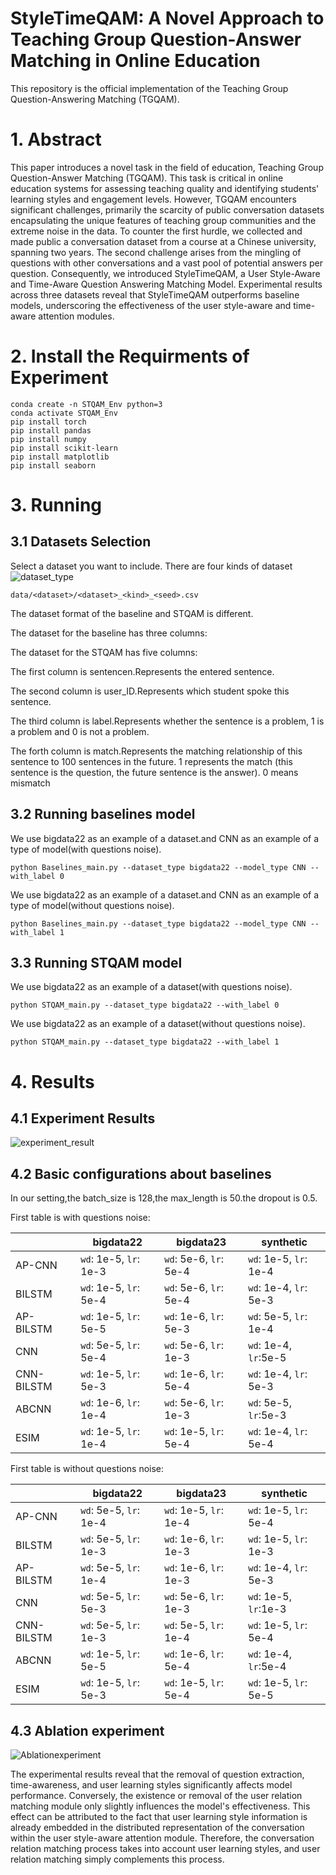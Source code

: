 # StyleTimeQAM: A Novel Approach to Teaching Group Question-Answer Matching in Online Education
This repository is the official implementation of the Teaching Group Question-Answering Matching (TGQAM).

# 1. Abstract 
This paper introduces a novel task in the field of education, Teaching Group Question-Answer Matching (TGQAM). 
This task is critical in online education systems for assessing teaching quality and identifying students' learning styles and engagement levels.
However, TGQAM encounters significant challenges, primarily the scarcity of public conversation datasets encapsulating the unique features of teaching group communities and 
the extreme noise in the data. To counter the first hurdle, we collected and made public a conversation dataset from a course at a Chinese university, 
spanning two years. The second challenge arises from the mingling of questions with other conversations and a vast pool of potential answers per question.
Consequently, we introduced StyleTimeQAM, a User Style-Aware and Time-Aware Question Answering Matching Model. 
Experimental results across three datasets reveal that StyleTimeQAM outperforms baseline models, underscoring the effectiveness of the user style-aware and time-aware attention modules.


# 2. Install the Requirments of Experiment

    conda create -n STQAM_Env python=3
    conda activate STQAM_Env
    pip install torch
    pip install pandas
    pip install numpy
    pip install scikit-learn
    pip install matplotlib
    pip install seaborn
    
    
 # 3. Running
 ## 3.1 Datasets Selection
Select a dataset you want to include.
There are four kinds of dataset
![dataset_type](./Figures/dataset_type.png "dataset_type")

`data/<dataset>/<dataset>_<kind>_<seed>.csv`

The dataset format of the baseline and STQAM is different.

The dataset for the baseline has three columns:

The dataset for the STQAM has five columns:

The first column is sentencen.Represents the entered sentence.

The second column is user_ID.Represents which student spoke this sentence.

The third column is label.Represents whether the sentence is a problem, 1 is a problem and 0 is not a problem.

The forth column is match.Represents the matching relationship of this sentence to 100 sentences in the future.
1 represents the match (this sentence is the question, the future sentence is the answer). 0 means mismatch


## 3.2 Running baselines model
We use bigdata22 as an example of a dataset.and CNN as an example of a type of model(with questions noise).

    python Baselines_main.py --dataset_type bigdata22 --model_type CNN --with_label 0

We use bigdata22 as an example of a dataset.and CNN as an example of a type of model(without questions noise).

    python Baselines_main.py --dataset_type bigdata22 --model_type CNN --with_label 1

## 3.3 Running STQAM model
We use bigdata22 as an example of a dataset(with questions noise).

    python STQAM_main.py --dataset_type bigdata22 --with_label 0

We use bigdata22 as an example of a dataset(without questions noise).

    python STQAM_main.py --dataset_type bigdata22 --with_label 1

# 4. Results
## 4.1 Experiment Results

![experiment_result](./Figures/experiment_result.png "experiment_result")

## 4.2 Basic configurations about baselines

In our setting,the batch_size is 128,the max_length is 50.the dropout is 0.5.

First table is with questions noise:

||bigdata22|bigdata23|synthetic|
|---|---|---|---|
|AP-CNN |`wd`: 1e-5, `lr`: 1e-3 | `wd`: 5e-6, `lr`: 5e-4| `wd`: 1e-5, `lr`: 1e-4|
|BILSTM|`wd`: 1e-5, `lr`: 5e-4|`wd`: 5e-6, `lr`: 5e-4 |`wd`: 1e-4, `lr`: 5e-3 |
|AP-BILSTM|`wd`: 1e-5, `lr`: 5e-5 |`wd`: 1e-6, `lr`: 5e-3 |`wd`: 5e-5, `lr`: 1e-4 | 
|CNN|`wd`: 5e-5, `lr`: 5e-4 |`wd`: 5e-6, `lr`: 1e-3 |  `wd`: 1e-4, `lr`:5e-5| 
|CNN-BILSTM|`wd`: 1e-5, `lr`: 5e-3 | `wd`: 1e-6, `lr`: 5e-4| `wd`: 1e-4, `lr`: 5e-3|
|ABCNN|`wd`: 1e-6, `lr`: 1e-4 | `wd`: 5e-6, `lr`: 1e-3|`wd`: 5e-5, `lr`:5e-3 | 
|ESIM|`wd`: 1e-5, `lr`: 1e-4 | `wd`: 1e-5, `lr`: 5e-4|`wd`: 1e-4, `lr`: 5e-4|

First table is without questions noise:

||bigdata22|bigdata23|synthetic|
|---|---|---|---|
|AP-CNN |`wd`: 5e-5, `lr`: 1e-4 | `wd`: 1e-5, `lr`: 1e-4| `wd`: 1e-5, `lr`: 5e-4|
|BILSTM|`wd`: 5e-5, `lr`: 1e-3|`wd`: 1e-6, `lr`: 1e-3 |`wd`: 1e-5, `lr`: 1e-3 |
|AP-BILSTM|`wd`: 5e-5, `lr`: 1e-4 |`wd`: 1e-6, `lr`: 1e-3 |`wd`: 1e-4, `lr`: 5e-3 | 
|CNN|`wd`: 5e-5, `lr`: 5e-3 |`wd`: 5e-6, `lr`: 1e-3 | `wd`: 1e-5, `lr`:1e-3| 
|CNN-BILSTM|`wd`: 5e-5, `lr`: 1e-3 | `wd`: 5e-5, `lr`: 1e-4| `wd`: 1e-5, `lr`: 5e-4|
|ABCNN|`wd`: 1e-5, `lr`: 5e-5 | `wd`: 1e-6, `lr`: 5e-4|`wd`: 1e-4, `lr`:5e-4 | 
|ESIM|`wd`: 1e-5, `lr`: 5e-3| `wd`: 1e-5, `lr`: 5e-4|`wd`: 1e-5, `lr`: 5e-5|

## 4.3 Ablation experiment

![Ablationexperiment](./Figures/Ablationexperiment.png "Ablationexperiment")

The experimental results reveal that the removal of question extraction, time-awareness, and user learning styles significantly affects model performance. Conversely, the existence or removal of the user relation matching module only slightly influences the model's effectiveness. This effect can be attributed to the fact that user learning style information is already embedded in the distributed representation of the conversation within the user style-aware attention module. Therefore, the conversation relation matching process takes into account user learning styles, and user relation matching simply complements this process. 

